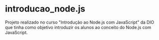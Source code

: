 # introducao_node.js
Projeto realizado no curso "Introdução ao Node.js com JavaScript" da DIO que tinha como objetivo introduzir os alunos ao conceito do Node.js com JavaScript. 
